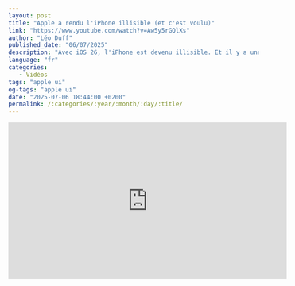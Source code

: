 ```yaml
---
layout: post
title: "Apple a rendu l'iPhone illisible (et c'est voulu)"
link: "https://www.youtube.com/watch?v=Aw5y5rGQlXs"
author: "Léo Duff"
published_date: "06/07/2025"
description: "Avec iOS 26, l'iPhone est devenu illisible. Et il y a une stratégie derrière ça."
language: "fr"
categories: 
   - Vidéos
tags: "apple ui"
og-tags: "apple ui"
date: "2025-07-06 18:44:00 +0200"
permalink: /:categories/:year/:month/:day/:title/
---
```


<iframe width="560" height="315" src="https://www.youtube.com/embed/Aw5y5rGQlXs?si=y8zsMFIcaVO_gd9j" title="YouTube video player" frameborder="0" allow="accelerometer; autoplay; clipboard-write; encrypted-media; gyroscope; picture-in-picture; web-share" referrerpolicy="strict-origin-when-cross-origin" allowfullscreen></iframe>